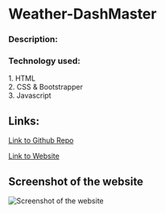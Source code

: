 # Weather-DashMaster

### Description:





### Technology used:
1\. HTML  
2\. CSS & Bootstrapper  
3\. Javascript

## Links:

[Link to Github Repo](https://github.com/Lekashi/Weather-DashMaster "Link to Github Repo")

[Link to Website](https://lekashi.github.io/Weather-DashMaster/)

## Screenshot of the website

![Screenshot of the website](./assets/photos/Screenshot.png)